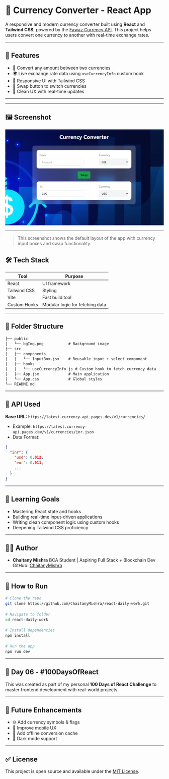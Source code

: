 # 💱 Currency Converter - React App

A responsive and modern currency converter built using **React** and **Tailwind CSS**, powered by the [Fawaz Currency API](https://latest.currency-api.pages.dev/). This project helps users convert one currency to another with real-time exchange rates.

---

## 🚀 Features

* 🔁 Convert any amount between two currencies
* 🌍 Live exchange rate data using `useCurrencyInfo` custom hook
* 🎨 Responsive UI with Tailwind CSS
* 🔄 Swap button to switch currencies
* 🔎 Clean UX with real-time updates

---
---

## 🖼️ Screenshot

![App Screenshot](./src/currency.png)

---
> This screenshot shows the default layout of the app with currency input boxes and swap functionality.


## 🛠 Tech Stack

| Tool         | Purpose                         |
| ------------ | ------------------------------- |
| React        | UI framework                    |
| Tailwind CSS | Styling                         |
| Vite         | Fast build tool                 |
| Custom Hooks | Modular logic for fetching data |

---

## 📁 Folder Structure

```
├── public
│   └── bgImg.png           # Background image
├── src
│   ├── components
│   │   └── InputBox.jsx    # Reusable input + select component
│   ├── hooks
│   │   └── useCurrencyInfo.js # Custom hook to fetch currency data
│   ├── App.jsx             # Main application
│   └── App.css             # Global styles
└── README.md
```

---

## 🔗 API Used

**Base URL:** `https://latest.currency-api.pages.dev/v1/currencies/`

* Example: `https://latest.currency-api.pages.dev/v1/currencies/inr.json`
* Data Format:

```json
{
  "inr": {
    "usd": 0.012,
    "eur": 0.011,
    ...
  }
}
```

---

## 🧠 Learning Goals

* Mastering React state and hooks
* Building real-time input-driven applications
* Writing clean component logic using custom hooks
* Deepening Tailwind CSS proficiency

---



## 👨‍💻 Author

* **Chaitany Mishra**
  BCA Student | Aspiring Full Stack + Blockchain Dev
  GitHub: [ChaitanyMishra](https://github.com/ChaitanyMishra)

---

## 🧪 How to Run

```bash
# Clone the repo
git clone https://github.com/ChaitanyMishra/react-daily-work.git

# Navigate to folder
cd react-daily-work

# Install dependencies
npm install

# Run the app
npm run dev
```

---

## 📅 Day 06 - #100DaysOfReact

This was created as part of my personal **100 Days of React Challenge** to master frontend development with real-world projects.

---

## 📌 Future Enhancements

* 🌐 Add currency symbols & flags
* 📱 Improve mobile UX
* 💾 Add offline conversion cache
* 🌈 Dark mode support

---

## ✅ License

This project is open source and available under the [MIT License](LICENSE).
